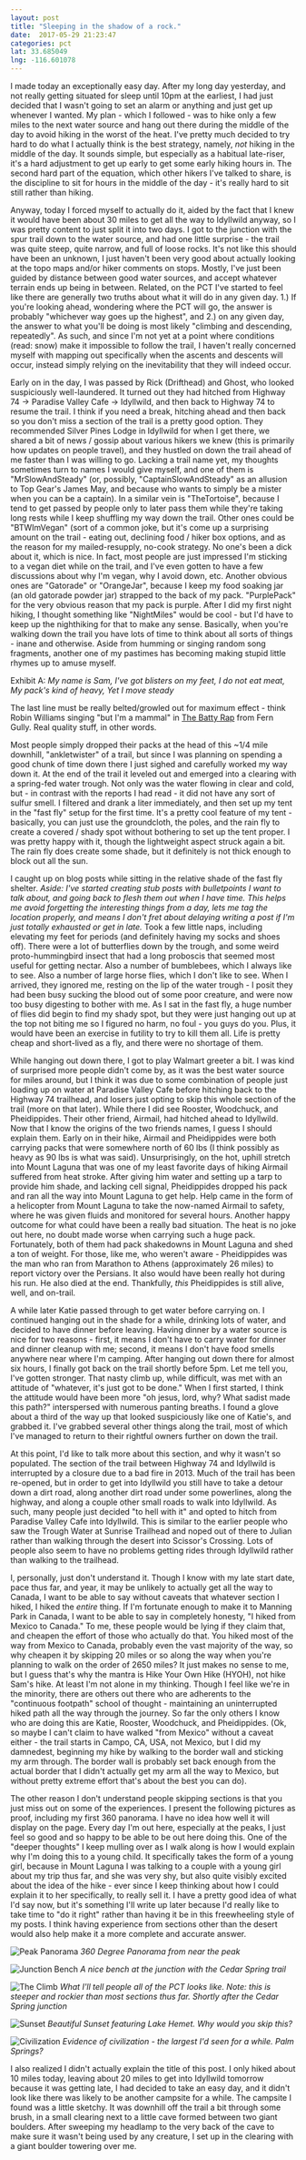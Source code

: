 ```yaml
---
layout: post
title: "Sleeping in the shadow of a rock."
date:  2017-05-29 21:23:47
categories: pct
lat: 33.685049
lng: -116.601078
---
```

I made today an exceptionally easy day.  After my long day yesterday, and not really getting situated for sleep until 10pm at the earliest, I had just decided that I wasn't going to set an alarm or anything and just get up whenever I wanted.  My plan - which I followed - was to hike only a few miles to the next water source and hang out there during the middle of the day to avoid hiking in the worst of the heat.  I've pretty much decided to try hard to do what I actually think is the best strategy, namely, *not* hiking in the middle of the day.  It sounds simple, but especially as a habitual late-riser, it's a hard adjustment to get up early to get some early hiking hours in.  The second hard part of the equation, which other hikers I've talked to share, is the discipline to sit for hours in the middle of the day - it's really hard to sit still rather than hiking.

Anyway, today I forced myself to actually do it, aided by the fact that I knew it would have been about 30 miles to get all the way to Idyllwild anyway, so I was pretty content to just split it into two days.  I got to the junction with the spur trail down to the water source, and had one little surprise - the trail was quite steep, quite narrow, and full of loose rocks.  It's not like this should have been an unknown, I just haven't been very good about actually looking at the topo maps and/or hiker comments on stops.  Mostly, I've just been guided by distance between good water sources, and accept whatever terrain ends up being in between.  Related, on the PCT I've started to feel like there are generally two truths about what it will do in any given day.  1.)  If you're looking ahead, wondering where the PCT will go, the answer is probably "whichever way goes up the highest", and 2.) on any given day, the answer to what you'll be doing is most likely "climbing and descending, repeatedly".  As such, and since I'm not yet at a point where conditions (read: snow) make it impossible to follow the trail, I haven't really concerned myself with mapping out specifically when the ascents and descents will occur, instead simply relying on the inevitability that they will indeed occur.

Early on in the day, I was passed by Rick (Drifthead) and Ghost, who looked suspiciously well-laundered.  It turned out they had hitched from Highway 74 -> Paradise Valley Cafe -> Idyllwild, and then back to Highway 74 to resume the trail.  I think if you need a break, hitching ahead and then back so you don't miss a section of the trail is a pretty good option.  They recommended Silver Pines Lodge in Idyllwild for when I get there, we shared a bit of news / gossip about various hikers we knew (this is primarily how updates on people travel), and they hustled on down the trail ahead of me faster than I was willing to go.  Lacking a trail name yet, my thoughts sometimes turn to names I would give myself, and one of them is "MrSlowAndSteady" (or, possibly, "CaptainSlowAndSteady" as an allusion to Top Gear's James May, and because who wants to simply be a mister when you can be a captain).  In a similar vein is "TheTortoise", because I tend to get passed by people only to later pass them while they're taking long rests while I keep shuffling my way down the trail.  Other ones could be "BTWImVegan" (sort of a common joke, but it's come up a surprising amount on the trail - eating out, declining food / hiker box options, and as the reason for my mailed-resupply, no-cook strategy.  No one's been a dick about it, which is nice.  In fact, most people are just impressed I'm sticking to a vegan diet while on the trail, and I've even gotten to have a few discussions about why I'm vegan, why I avoid down, etc.  Another obvious ones are "Gatorade" or "OrangeJar", because I keep my food soaking jar (an old gatorade powder jar) strapped to the back of my pack.  "PurplePack" for the very obvious reason that my pack is purple.  After I did my first night hiking, I thought something like "NightMiles" would be cool - but I'd have to keep up the nighthiking for that to make any sense.  Basically, when you're walking down the trail you have lots of time to think about all sorts of things - inane and otherwise.  Aside from humming or singing random song fragments, another one of my pastimes has becoming making stupid little rhymes up to amuse myself.  

Exhibit A:
*My name is Sam,*
*I've got blisters on my feet,*
*I do not eat meat,*
*My pack's kind of heavy,*
*Yet I move steady*

The last line must be really belted/growled out for maximum effect - think Robin Williams singing "but I'm a mammal" in [The Batty Rap](https://g.co/kgs/ofGBB0) from Fern Gully.  Real quality stuff, in other words.

Most people simply dropped their packs at the head of this ~1/4 mile downhill, "ankletwister" of a trail, but since I was planning on spending a good chunk of time down there I just sighed and carefully worked my way down it.  At the end of the trail it leveled out and emerged into a clearing with a spring-fed water trough.  Not only was the water flowing in clear and cold, but - in contrast with the reports I had read - it did not have any sort of sulfur smell.  I filtered and drank a liter immediately, and then set up my tent in the "fast fly" setup for the first time.  It's a pretty cool feature of my tent - basically, you can just use the groundcloth, the poles, and the rain fly to create a covered / shady spot without bothering to set up the tent proper.  I was pretty happy with it, though the lightweight aspect struck again a bit.  The rain fly does create some shade, but it definitely is not thick enough to block out all the sun.

I caught up on blog posts while sitting in the relative shade of the fast fly shelter. *Aside: I've started creating stub posts with bulletpoints I want to talk about, and going back to flesh them out when I have time.  This helps me avoid forgetting the interesting things from a day, lets me tag the location properly, and means I don't fret about delaying writing a post if I'm just totally exhausted or get in late.*  Took a few little naps, including elevating my feet for periods (and definitely having my socks and shoes off).  There were a lot of butterflies down by the trough, and some weird proto-hummingbird insect that had a long proboscis that seemed most useful for getting nectar.  Also a number of bumblebees, which I always like to see.  Also a number of large horse flies, which I don't like to see.  When I arrived, they ignored me, resting on the lip of the water trough - I posit they had been busy sucking the blood out of some poor creature, and were now too busy digesting to bother with me.  As I sat in the fast fly, a huge number of flies did begin to find my shady spot, but they were just hanging out up at the top not biting me so I figured no harm, no foul - you guys do you.  Plus, it would have been an exercise in futility to try to kill them all.  Life is pretty cheap and short-lived as a fly, and there were no shortage of them.

While hanging out down there, I got to play Walmart greeter a bit.  I was kind of surprised more people didn't come by, as it was the best water source for miles around, but I think it was due to some combination of people just loading up on water at Paradise Valley Cafe before hitching back to the Highway 74 trailhead, and losers just opting to skip this whole section of the trail (more on that later).  While there I did see Rooster, Woodchuck, and Pheidippides.  Their other friend, Airmail, had hitched ahead to Idyllwild.  Now that I know the origins of the two friends names, I guess I should explain them.  Early on in their hike, Airmail and Pheidippides were both carrying packs that were somewhere north of 60 lbs (I think possibly as heavy as 90 lbs is what was said).  Unsurprisingly, on the hot, uphill stretch into Mount Laguna that was one of my least favorite days of hiking Airmail suffered from heat stroke.  After giving him water and setting up a tarp to provide him shade, and lacking cell signal, Pheidippides dropped his pack and ran all the way into Mount Laguna to get help.  Help came in the form of a helicopter from Mount Laguna to take the now-named Airmail to safety, where he was given fluids and monitored for several hours.  Another happy outcome for what could have been a really bad situation.  The heat is no joke out here, no doubt made worse when carrying such a huge pack.  Fortunately, both of them had pack shakedowns in Mount Laguna and shed a ton of weight.  For those, like me, who weren't aware - Pheidippides was the man who ran from Marathon to Athens (approximately 26 miles) to report victory over the Persians.  It also would have been really hot during his run.  He also died at the end.  Thankfully, *this* Pheidippides is still alive, well, and on-trail.

A while later Katie passed through to get water before carrying on.  I continued hanging out in the shade for a while, drinking lots of water, and decided to have dinner before leaving.  Having dinner by a water source is nice for two reasons - first, it means I don't have to carry water for dinner and dinner cleanup with me; second, it means I don't have food smells anywhere near where I'm camping.  After hanging out down there for almost six hours, I finally got back on the trail shortly before 5pm.  Let me tell you, I've gotten stronger.  That nasty climb up, while difficult, was met with an attitude of "whatever, it's just got to be done."  When I first started, I think the attitude would have been more "oh jesus, lord, why? What sadist made this path?" interspersed with numerous panting breaths.  I found a glove about a third of the way up that looked suspiciously like one of Katie's, and grabbed it.  I've grabbed several other things along the trail, most of which I've managed to return to their rightful owners further on down the trail.

At this point, I'd like to talk more about this section, and why it wasn't so populated.  The section of the trail between Highway 74 and Idyllwild is interrupted by a closure due to a bad fire in 2013.  Much of the trail has been re-opened, but in order to get into Idyllwild you still have to take a detour down a dirt road, along another dirt road under some powerlines, along the highway, and along a couple other small roads to walk into Idyllwild.  As such, many people just decided "to hell with it" and opted to hitch from Paradise Valley Cafe into Idyllwild.  This is similar to the earlier people who saw the Trough Water at Sunrise Trailhead and noped out of there to Julian rather than walking through the desert into Scissor's Crossing.  Lots of people also seem to have no problems getting rides through Idyllwild rather than walking to the trailhead.

I, personally, just don't understand it.  Though I know with my late start date, pace thus far, and year, it may be unlikely to actually get all the way to Canada, I want to be able to say without caveats that whatever section I hiked, I hiked the *entire* thing.  If I'm fortunate enough to make it to Manning Park in Canada, I want to be able to say in completely honesty, "I hiked from Mexico to Canada."  To me, these people would be lying if they claim that, and cheapen the effort of those who actually do that.  You hiked most of the way from Mexico to Canada, probably even the vast majority of the way, so why cheapen it by skipping 20 miles or so along the way when you're planning to walk on the order of 2650 miles?  It just makes no sense to me, but I guess that's why the mantra is Hike Your Own Hike (HYOH), not hike Sam's hike.  At least I'm not alone in my thinking.  Though I feel like we're in the minority, there are others out there who are adherents to the "continuous footpath" school of thought - maintaining an uninterrupted hiked path all the way through the journey.  So far the only others I know who are doing this are Katie, Rooster, Woodchuck, and Pheidippides.  (Ok, so maybe I can't claim to have walked "from Mexico" without a caveat either - the trail starts in Campo, CA, USA, not Mexico, but I did my damnedest, beginning my hike by walking to the border wall and sticking my arm through.  The border wall is probably set back enough from the actual border that I didn't actually get my arm all the way to Mexico, but without pretty extreme effort that's about the best you can do).

The other reason I don't understand people skipping sections is that you just miss out on some of the experiences.  I present the following pictures as proof, including my first 360 panorama.  I have no idea how well it will display on the page.  Every day I'm out here, especially at the peaks, I just feel so good and so happy to be able to be out here doing this.  One of the "deeper thoughts" I keep mulling over as I walk along is how I would explain why I'm doing this to a young child.  It specifically takes the form of a young girl, because in Mount Laguna I was talking to a couple with a young girl about my trip thus far, and she was very shy, but also quite visibly excited about the idea of the hike - ever since I keep thinking about how I could explain it to her specifically, to really sell it.  I have a pretty good idea of what I'd say now, but it's something I'll write up later because I'd really like to take time to "do it right" rather than having it be in this freewheeling style of my posts.  I think having experience from sections other than the desert would also help make it a more complete and accurate answer.

![Peak Panorama](/assets/img/posts/0529_peakpano.jpg)
*360 Degree Panorama from near the peak*

![Junction Bench](/assets/img/posts/0529_junctionbench.jpg)
*A nice bench at the junction with the Cedar Spring trail*

![The Climb](/assets/img/posts/0529_climb.jpg)
*What I'll tell people all of the PCT looks like.  Note: this is steeper and rockier than most sections thus far.  Shortly after the Cedar Spring junction*

![Sunset](/assets/img/posts/0529_sunset.jpg)
*Beautiful Sunset featuring Lake Hemet.  Why would you skip this?*

![Civilization](/assets/img/posts/0529_civilization.jpg)
*Evidence of civilization - the largest I'd seen for a while.  Palm Springs?*

I also realized I didn't actually explain the title of this post.  I only hiked about 10 miles today, leaving about 20 miles to get into Idyllwild tomorrow because it was getting late, I had decided to take an easy day, and it didn't look like there was likely to be another campsite for a while.  The campsite I found was a little sketchy.  It was downhill off the trail a bit through some brush, in a small clearing next to a little cave formed between two giant boulders.  After sweeping my headlamp to the very back of the cave to make sure it wasn't being used by any creature, I set up in the clearing with a giant boulder towering over me.
